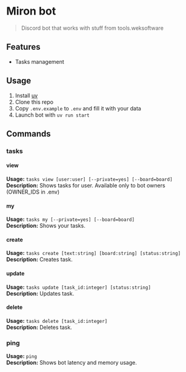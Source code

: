 # Miron bot
> Discord bot that works with stuff from tools.weksoftware

## Features
- Tasks management

## Usage
1. Install [uv](https://github.com/astral-sh/uv/)
2. Clone this repo
3. Copy `.env.example` to `.env` and fill it with your data
4. Launch bot with `uv run start`

## Commands
### tasks
#### view
**Usage:** `tasks view [user:user] [--private=yes] [--board=board]`\
**Description:** Shows tasks for user. Available only to bot owners (OWNER_IDS in .env)

#### my
**Usage:** `tasks my [--private=yes] [--board=board]`\
**Description:** Shows your tasks.

#### create
**Usage:** `tasks create [text:string] [board:string] [status:string]`\
**Description:** Creates task.

#### update
**Usage:** `tasks update [task_id:integer] [status:string]`\
**Description:** Updates task.

#### delete
**Usage:** `tasks delete [task_id:integer]`\
**Description:** Deletes task.

### ping
**Usage:** `ping`\
**Description:** Shows bot latency and memory usage.

